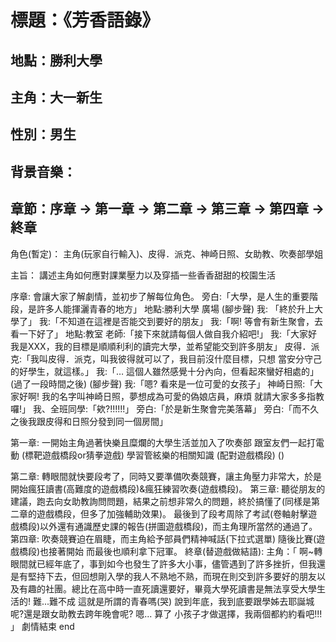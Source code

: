 # 標題：《芳香語錄》

## 地點：勝利大學
## 主角：大一新生
## 性別：男生
## 背景音樂：
## 章節：序章 -> 第一章 -> 第二章 -> 第三章 -> 第四章 -> 終章

角色(暫定)：
主角(玩家自行輸入)、皮得．派克、神崎日照、女助教、吹奏部學姐

主旨：
講述主角如何應對課業壓力以及穿插一些香香甜甜的校園生活

序章:
會讓大家了解劇情，並初步了解每位角色。
旁白:「大學，是人生的重要階段，是許多人能揮灑青春的地方」
地點:勝利大學 廣場
(腳步聲)
我: 「終於升上大學了」
我:「不知道在這裡是否能交到要好的朋友」
我:「啊! 等會有新生聚會，去看一下好了」
地點:教室
老師:「接下來就請每個人做自我介紹吧!」
我:「大家好 我是XXX，我的目標是順順利利的讀完大學，並希望能交到許多朋友」
皮得．派克:「我叫皮得．派克，叫我彼得就可以了，我目前沒什麼目標，只想			當安分守己的好學生，就這樣。」
我:「… 這個人雖然感覺十分內向，但看起來蠻好相處的」
(過了一段時間之後)
(腳步聲)
我:「嗯? 看來是一位可愛的女孩子」
神崎日照:「大家好啊! 我的名字叫神崎日照，夢想成為可愛的偽娘店員，麻煩		就請大家多多指教囉!」
我、全班同學:「欸?!!!!!!」
旁白:「於是新生聚會完美落幕」
旁白:「而不久之後我跟皮得和日照分發到同一個房間」

第一章:
一開始主角過著快樂且糜爛的大學生活並加入了吹奏部
    跟室友們一起打電動 (標靶遊戲橋段or猜拳遊戲)
    學習管絃樂的相關知識 (配對遊戲橋段)
()

第二章:
轉眼間就快要段考了，同時又要準備吹奏競賽，讓主角壓力非常大，於是開始瘋狂讀書(高難度的遊戲橋段)&瘋狂練習吹奏(遊戲橋段)。
第三章:
聽從朋友的建議，跑去向女助教詢問問題，結果之前想非常久的問題，終於搞懂了(同樣是第二章的遊戲橋段，但多了加強輔助效果)。
最後到了段考周除了考試(卷軸射擊遊戲橋段)以外還有通識歷史課的報告(拼圖遊戲橋段)，而主角理所當然的通過了。
第四章:
吹奏競賽迫在眉睫，而主角給予部員們精神喊話(下拉式選單)
隨後比賽(遊戲橋段)也接著開始
而最後也順利拿下冠軍。
終章(替遊戲做結語):
主角：「 啊~轉眼間就已經年底了，事到如今也發生了許多大小事，儘管遇到了許多挫折，但我還是有堅持下去，但回想剛入學的我人不熟地不熟，而現在則交到許多要好的朋友以及有趣的社團。總比在高中時一直死讀還要好，畢竟大學死讀書是無法享受大學生活的!
難...難不成 這就是所謂的青春嗎(哭)
說到年底，我到底要跟學姊去耶誕城呢?還是跟女助教去跨年晚會呢?
嗯... 算了 小孩子才做選擇，我兩個都約約看吧!!! 」
劇情結束 end


